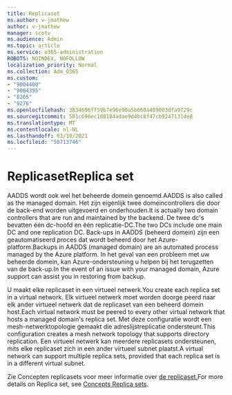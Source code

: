 ```yaml
---
title: Replicaset
ms.author: v-jmathew
author: v-jmathew
manager: scotv
ms.audience: Admin
ms.topic: article
ms.service: o365-administration
ROBOTS: NOINDEX, NOFOLLOW
localization_priority: Normal
ms.collection: Adm_O365
ms.custom:
- "9004400"
- "9004395"
- "8265"
- "9276"
ms.openlocfilehash: 3834696ff59b7e96e90a5b660a489003dfa9729c
ms.sourcegitcommit: 581c696ec108184adae9d4bc8f47cb9247131de8
ms.translationtype: MT
ms.contentlocale: nl-NL
ms.lasthandoff: 03/10/2021
ms.locfileid: "50713746"
---
```

# <a name="replica-set"></a><span data-ttu-id="e0823-102">Replicaset</span><span class="sxs-lookup"><span data-stu-id="e0823-102">Replica set</span></span>

<span data-ttu-id="e0823-103">AADDS wordt ook wel het beheerde domein genoemd.</span><span class="sxs-lookup"><span data-stu-id="e0823-103">AADDS is also called as the managed domain.</span></span> <span data-ttu-id="e0823-104">Het zijn eigenlijk twee domeincontrollers die door de back-end worden uitgevoerd en onderhouden.</span><span class="sxs-lookup"><span data-stu-id="e0823-104">It is actually two domain controllers that are run and maintained by the backend.</span></span> <span data-ttu-id="e0823-105">De twee dc's bevatten één dc-hoofd en één replicatie-DC.</span><span class="sxs-lookup"><span data-stu-id="e0823-105">The two DCs include one main DC and one replication DC.</span></span> <span data-ttu-id="e0823-106">Back-ups in AADDS (beheerd domein) zijn een geautomatiseerd proces dat wordt beheerd door het Azure-platform.</span><span class="sxs-lookup"><span data-stu-id="e0823-106">Backups in AADDS (managed domain) are an automated process managed by the Azure platform.</span></span> <span data-ttu-id="e0823-107">In het geval van een probleem met uw beheerde domein, kan Azure-ondersteuning u helpen bij het terugzetten van de back-up.</span><span class="sxs-lookup"><span data-stu-id="e0823-107">In the event of an issue with your managed domain, Azure support can assist you in restoring from backup.</span></span>

<span data-ttu-id="e0823-108">U maakt elke replicaset in een virtueel netwerk.</span><span class="sxs-lookup"><span data-stu-id="e0823-108">You create each replica set in a virtual network.</span></span> <span data-ttu-id="e0823-109">Elk virtueel netwerk moet worden doorge peerd naar elk ander virtueel netwerk dat de replicaset van een beheerd domein host.</span><span class="sxs-lookup"><span data-stu-id="e0823-109">Each virtual network must be peered to every other virtual network that hosts a managed domain's replica set.</span></span> <span data-ttu-id="e0823-110">Met deze configuratie wordt een mesh-netwerktopologie gemaakt die adreslijstreplicatie ondersteunt.</span><span class="sxs-lookup"><span data-stu-id="e0823-110">This configuration creates a mesh network topology that supports directory replication.</span></span> <span data-ttu-id="e0823-111">Een virtueel netwerk kan meerdere replicasets ondersteunen, mits elke replicaset zich in een ander virtueel subnet plaatst.</span><span class="sxs-lookup"><span data-stu-id="e0823-111">A virtual network can support multiple replica sets, provided that each replica set is in a different virtual subnet.</span></span>

<span data-ttu-id="e0823-112">Zie Concepten replicasets voor meer informatie over [de replicaset.](https://docs.microsoft.com/azure/active-directory-domain-services/concepts-replica-sets)</span><span class="sxs-lookup"><span data-stu-id="e0823-112">For more details on Replica set, see [Concepts Replica sets](https://docs.microsoft.com/azure/active-directory-domain-services/concepts-replica-sets).</span></span>
